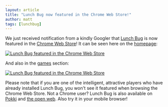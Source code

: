 ```yaml
---
layout: article
title: "Lunch Bug now featured in the Chrome Web Store!"
author: matt
tags: [lunchbug]
---
```

We just received notification from a kindly Googler that [Lunch Bug][1] is now featured in the [Chrome Web Store][2]! It can be seen here on the [homepage][3]:

<div class="full-frame">
	<a href="/media/images/posts/lunch_bug/cws_hp.jpg">
		<img alt="Lunch Bug featured in the Chrome Web Store" src="/media/images/posts/lunch_bug/cws_hp_thumb.jpg">
	</a>
</div>

And also in the [games][4] section:

<div class="full-frame">
	<a href="/media/images/posts/lunch_bug/cws_games.jpg">
		<img alt="Lunch Bug featured in the Chrome Web Store" src="/media/images/posts/lunch_bug/cws_games_thumb.jpg">
	</a>
</div>

Please note that if you are one of the intelligent, attractive players who have already installed Lunch Bug, you won't see it featured when browsing the Chrome Web Store. Not a Chrome user? Lunch Bug is also available on [Pokki][5] and [the open web][6]. Also try it in your mobile browser!

[1]: http://www.lunchbug.com/
[2]: https://chrome.google.com/webstore/detail/hnoafdaceebmnoannffpabnhpkdollho
[3]: https://chrome.google.com/webstore/category/home
[4]: https://chrome.google.com/webstore/category/app/3-games
[5]: https://www.pokki.com/app/Lunch-Bug
[6]: http://lunchbug.lostdecadegames.com/
